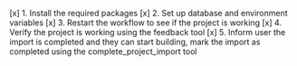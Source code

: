 [x] 1. Install the required packages
[x] 2. Set up database and environment variables
[x] 3. Restart the workflow to see if the project is working
[x] 4. Verify the project is working using the feedback tool
[x] 5. Inform user the import is completed and they can start building, mark the import as completed using the complete_project_import tool